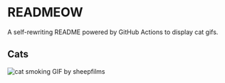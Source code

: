 # READMEOW

A self-rewriting README powered by GitHub Actions to display cat gifs.

## Cats

![cat smoking GIF by sheepfilms](https://media2.giphy.com/media/l0ExdMHUDKteztyfe/200.gif?cid=9acd02da40s5y3snfkgxo26u4m67rit55l1lmsv6uwdcj1ll&ep=v1_gifs_search&rid=200.gif&ct=g)
